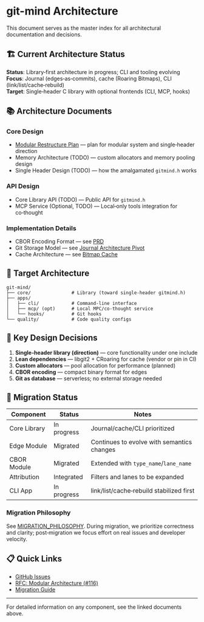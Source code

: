 <!-- SPDX-License-Identifier: LicenseRef-MIND-UCAL-1.0 -->
<!-- © 2025 J. Kirby Ross / Neuroglyph Collective -->

# git-mind Architecture

This document serves as the master index for all architectural documentation and decisions.

## 🏗️ Current Architecture Status

**Status**: Library‑first architecture in progress; CLI and tooling evolving  
**Focus**: Journal (edges‑as‑commits), cache (Roaring Bitmaps), CLI (link/list/cache‑rebuild)  
**Target**: Single‑header C library with optional frontends (CLI, MCP, hooks)

## 📚 Architecture Documents

### Core Design
- [Modular Restructure Plan](docs/architecture/MODULAR_RESTRUCTURE_PLAN.md) — plan for modular system and single‑header direction
- Memory Architecture (TODO) — custom allocators and memory pooling design
- Single Header Design (TODO) — how the amalgamated `gitmind.h` works

### API Design
- Core Library API (TODO) — Public API for `gitmind.h`
- MCP Service (Optional, TODO) — Local‑only tools integration for co‑thought

### Implementation Details
- CBOR Encoding Format — see [PRD](docs/PRDs/PRD-git-mind-semantics-time-travel-prototype.md)
- Git Storage Model — see [Journal Architecture Pivot](docs/architecture/journal-architecture-pivot.md)
- Cache Architecture — see [Bitmap Cache](docs/architecture/bitmap-cache-design.md)

## 🎯 Target Architecture

```
git-mind/
├── core/               # Library (toward single-header gitmind.h)
├── apps/
│   ├── cli/            # Command-line interface
│   ├── mcp/ (opt)      # Local MPC/co‑thought service
│   └── hooks/          # Git hooks
└── quality/            # Code quality configs
```

## 🔧 Key Design Decisions

1. **Single‑header library (direction)** — core functionality under one include
2. **Lean dependencies** — libgit2 + CRoaring for cache (vendor or pin in CI)
3. **Custom allocators** — pool allocation for performance (planned)
4. **CBOR encoding** — compact binary format for edges
5. **Git as database** — serverless; no external storage needed

## 🚀 Migration Status

| Component    | Status        | Notes |
|--------------|---------------|-------|
| Core Library | In progress   | Journal/cache/CLI prioritized |
| Edge Module  | Migrated      | Continues to evolve with semantics changes |
| CBOR Module  | Migrated      | Extended with `type_name`/`lane_name` |
| Attribution  | Integrated    | Filters and lanes to be expanded |
| CLI App      | In progress   | link/list/cache‑rebuild stabilized first |

### Migration Philosophy
See [MIGRATION_PHILOSOPHY](docs/architecture/MIGRATION_PHILOSOPHY.md). During migration, we prioritize correctness and clarity; post‑migration we focus effort on real issues and developer velocity.

## 📋 Quick Links

- [GitHub Issues](https://github.com/neuroglyph/git-mind/issues)
- [RFC: Modular Architecture (#116)](https://github.com/neuroglyph/git-mind/issues/116)
- [Migration Guide](docs/architecture/MODULAR_RESTRUCTURE_PLAN.md#migration-strategy)

---

For detailed information on any component, see the linked documents above.
